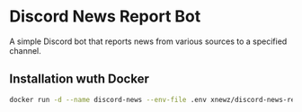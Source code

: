 # Discord News Report Bot

A simple Discord bot that reports news from various sources to a specified channel.

## Installation wuth Docker

```bash
docker run -d --name discord-news --env-file .env xnewz/discord-news-report:latest
```